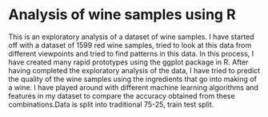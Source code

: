 Analysis of wine samples using R
====================================
This is an exploratory analysis of a dataset of wine samples. I have started off with a dataset of 1599 red wine samples, tried to look at this data from different viewpoints and tried to find patterns in this data. In this process, I have created many rapid prototypes using the ggplot package in R. 
After having completed the exploratory analysis of the data, I have tried to predict the quality of the wine samples using the ingredients that go into making of a wine. I have played around with different machine learning algorithms and features in my dataset to compare the accuracy obtained from these combinations.Data is split into traditional 75-25, train test split.
